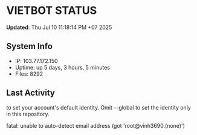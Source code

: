 # VIETBOT STATUS
**Updated**: Thu Jul 10 11:18:14 PM +07 2025

## System Info
- IP: 103.77.172.150
- Uptime: up 5 days, 3 hours, 5 minutes
- Files: 8292

## Last Activity

to set your account's default identity.
Omit --global to set the identity only in this repository.

fatal: unable to auto-detect email address (got 'root@vinh3690.(none)')
